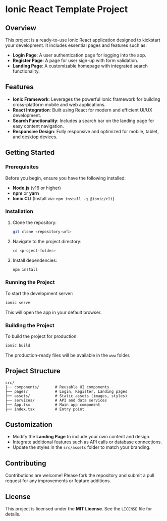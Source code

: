# Ionic React Template Project

## Overview
This project is a ready-to-use Ionic React application designed to kickstart your development. It includes essential pages and features such as:
- **Login Page**: A user authentication page for logging into the app.
- **Register Page**: A page for user sign-up with form validation.
- **Landing Page**: A customizable homepage with integrated search functionality.

## Features
- **Ionic Framework**: Leverages the powerful Ionic framework for building cross-platform mobile and web applications.
- **React Integration**: Built using React for modern and efficient UI/UX development.
- **Search Functionality**: Includes a search bar on the landing page for easy content navigation.
- **Responsive Design**: Fully responsive and optimized for mobile, tablet, and desktop devices.

## Getting Started

### Prerequisites
Before you begin, ensure you have the following installed:
- **Node.js** (v16 or higher)
- **npm** or **yarn**
- **Ionic CLI** (Install via: `npm install -g @ionic/cli`)

### Installation
1. Clone the repository:
   ```bash
   git clone <repository-url>
   ```
2. Navigate to the project directory:
   ```bash
   cd <project-folder>
   ```
3. Install dependencies:
   ```bash
   npm install
   ```

### Running the Project
To start the development server:
```bash
ionic serve
```
This will open the app in your default browser.

### Building the Project
To build the project for production:
```bash
ionic build
```
The production-ready files will be available in the `www` folder.

## Project Structure
```
src/
├── components/       # Reusable UI components
├── pages/            # Login, Register, Landing pages
├── assets/           # Static assets (images, styles)
├── services/         # API and data services
├── App.tsx           # Main app component
├── index.tsx         # Entry point
```

## Customization
- Modify the **Landing Page** to include your own content and design.
- Integrate additional features such as API calls or database connections.
- Update the styles in the `src/assets` folder to match your branding.

## Contributing
Contributions are welcome! Please fork the repository and submit a pull request for any improvements or feature additions.

## License
This project is licensed under the **MIT License**. See the `LICENSE` file for details.
